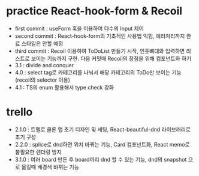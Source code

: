 # practice React-hook-form & Recoil

<ul>
<li>first commit : useForm 훅을 이용하여 다수의 Input 제어</li>
<li>second commit : React-hook-form의 기초적인 사용법 익힘, 에러처리까지 완료 스타일은 안할 예정</li>
<li>third commit : Recoil 이용하여 ToDoList 만들기 시작, 인풋뼈대와 입력하면 리스트로 보이는 기능까지 구현. 다음 커밋때 Recoil의 장점을 위해 컴포넌트화 하기</li>
<li>3.1 : divide and conquer</li>
<li>4.0 : select tag로 카테고리를 나눠서 해당 카테고리의 ToDo만 보이는 기능 (recoil의 selector 이용)</li>
<li>4.1 : TS의 enum 활용해서 type check 강화</li>
</ul>

# trello

<ul>
<li>2.1.0 : 트렐로 클론 앱 초기 디자인 및 세팅, React-beautiful-dnd 라이브러리로 초기 구성</li>
<li>2.2.0 : splice로 dnd하면 위치 바뀌는 기능, Card 컴포넌트화, React memo로 불필요한 렌더링 방지</li>
<li>3.1.0 : 여러 board 만든 후 board끼리 dnd 할 수 있는 기능, dnd의 snapshot 으로 옮길때 배경색 바뀌는 기능</li>
</ul>
